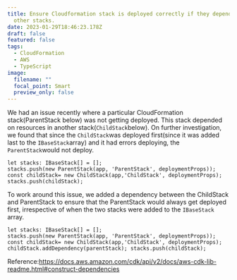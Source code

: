 ```yaml
---
title: Ensure Cloudformation stack is deployed correctly if they dependent on
  other stacks.
date: 2023-01-29T18:46:23.178Z
draft: false
featured: false
tags:
  - CloudFormation
  - AWS
  - TypeScript
image:
  filename: ""
  focal_point: Smart
  preview_only: false
---
```

We had an issue recently where a particular CloudFormation stack(ParentStack below) was not getting deployed. This stack depended on resources in another stack(`ChildStack`below). On further investigation, we found that since the `ChildStack`was deployed first(since it was added last to the `IBaseStack`array) and it had errors deploying, the `ParentStack`would not deploy. 

`let stacks: IBaseStack[] = [];`\
`stacks.push(new ParentStack(app, 'ParentStack', deploymentProps));
const childStack= new ChildStack(app,'ChildStack', deploymentProps);
stacks.push(childStack);`

To work around this issue, we added a dependency between the ChildStack and ParentStack to ensure that the ParentStack would always get deployed first, irrespective of when the two stacks were added to the `IBaseStack` array. 

`let stacks: IBaseStack[] = [];`\
`stacks.push(new ParentStack(app, 'ParentStack', deploymentProps));
const childStack= new ChildStack(app,'ChildStack', deploymentProps);`\
`childStack.addDependency(parentStack);
stacks.push(childStack);`

Reference:https://docs.aws.amazon.com/cdk/api/v2/docs/aws-cdk-lib-readme.html#construct-dependencies